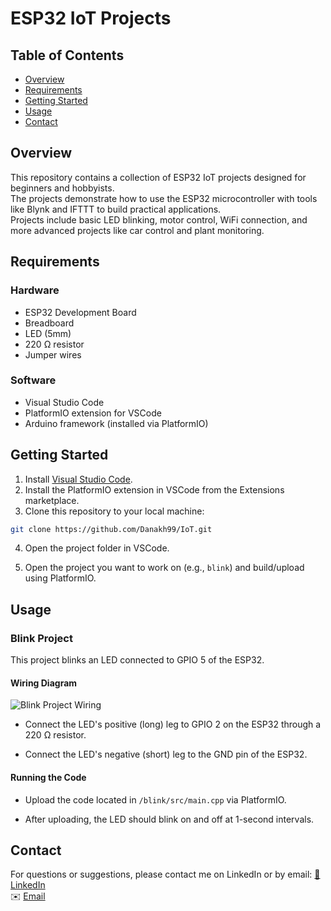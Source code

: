 # ESP32 IoT Projects

## Table of Contents
- [Overview](#overview)
- [Requirements](#requirements)
- [Getting Started](#getting-started)
- [Usage](#usage)
- [Contact](#contact)

## Overview
This repository contains a collection of ESP32 IoT projects designed for beginners and hobbyists.  
The projects demonstrate how to use the ESP32 microcontroller with tools like Blynk and IFTTT to build practical applications.  
Projects include basic LED blinking, motor control, WiFi connection, and more advanced projects like car control and plant monitoring.

## Requirements

### Hardware
- ESP32 Development Board  
- Breadboard  
- LED (5mm)  
- 220 Ω resistor  
- Jumper wires  

### Software
- Visual Studio Code  
- PlatformIO extension for VSCode  
- Arduino framework (installed via PlatformIO)  

## Getting Started

1. Install [Visual Studio Code](https://code.visualstudio.com/).  
2. Install the PlatformIO extension in VSCode from the Extensions marketplace.  
3. Clone this repository to your local machine:  
```bash
git clone https://github.com/Danakh99/IoT.git
```
4. Open the project folder in VSCode.

5. Open the project you want to work on (e.g., `blink`) and build/upload using PlatformIO.

## Usage

### Blink Project

This project blinks an LED connected to GPIO 5 of the ESP32.

#### Wiring Diagram

![Blink Project Wiring](https://github.com/user-attachments/assets/1304b146-fe7c-4843-9cdf-33bb722adcd7)

- Connect the LED's positive (long) leg to GPIO 2 on the ESP32 through a 220 Ω resistor.

- Connect the LED's negative (short) leg to the GND pin of the ESP32.

#### Running the Code

- Upload the code located in `/blink/src/main.cpp` via PlatformIO.

- After uploading, the LED should blink on and off at 1-second intervals.

## Contact

For questions or suggestions, please contact me on LinkedIn or by email:
[🔗 LinkedIn](https://www.linkedin.com/in/dana-alkhatib99/)  
✉️ [Email](alkhatib.dana99@gmail.com)
